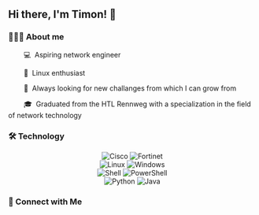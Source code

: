 ## Hi there, I'm Timon! 👋

### 👨🏻‍💻 About me

&nbsp;&nbsp;&nbsp;&nbsp;&nbsp;&nbsp;&nbsp;&nbsp;💻&nbsp;&nbsp;Aspiring network engineer

&nbsp;&nbsp;&nbsp;&nbsp;&nbsp;&nbsp;&nbsp;&nbsp;🐧&nbsp;&nbsp;Linux enthusiast

&nbsp;&nbsp;&nbsp;&nbsp;&nbsp;&nbsp;&nbsp;&nbsp;🌱&nbsp;&nbsp;Always looking for new challanges from which I can grow from

&nbsp;&nbsp;&nbsp;&nbsp;&nbsp;&nbsp;&nbsp;&nbsp;🎓&nbsp;&nbsp;Graduated from the HTL Rennweg with a specialization in the field of network technology



### 🛠 Technology

<p align="center">
  <img alt="Cisco" src="https://img.shields.io/badge/Cisco-121011?style=for-the-badge&logo=cisco&logoColor=1BA0D7" />
  <img alt="Fortinet" src="https://img.shields.io/badge/Fortinet-121011?style=for-the-badge&logo=fortinet&logoColor=EE3124" />
  <br/>
  <img alt="Linux" src="https://img.shields.io/badge/Linux-121011?style=for-the-badge&logo=linux&logoColor=FCC624" />
  <img alt="Windows" src="https://img.shields.io/badge/Windows-121011?style=for-the-badge&logo=windows&logoColor=0078D6" />
  <br/>
  <img alt="Shell" src="https://img.shields.io/badge/Shell-121011?style=for-the-badge&logo=gnu-bash&logoColor=4EAA25" />
  <img alt="PowerShell" src="https://img.shields.io/badge/PowerShell-121011?style=for-the-badge&logo=powershell&logoColor=5391FE" />
  <br/>
  <img alt="Python" src="https://img.shields.io/badge/Python-121011?style=for-the-badge&logo=python&logoColor=3776AB" />
  <img alt="Java" src="https://img.shields.io/badge/Java-121011?style=for-the-badge&logo=oracle&logoColor=F80000" />
</p>



### 🤝 Connect with Me
